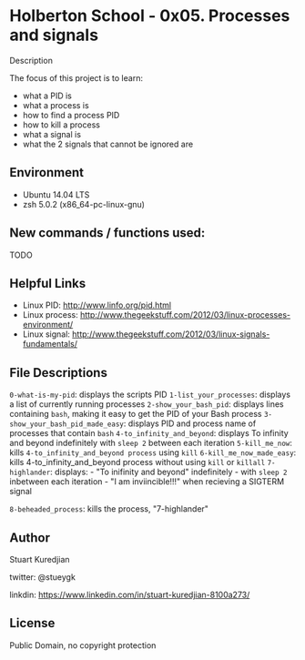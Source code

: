 #  Holberton School - 0x05. Processes and signals
Description

The focus of this project is to learn:
* what a PID is
* what a process is
* how to find a process PID
* how to kill a process
* what a signal is
* what the 2 signals that cannot be ignored are

## Environment
* Ubuntu 14.04 LTS
* zsh 5.0.2 (x86_64-pc-linux-gnu)

## New commands / functions used:
TODO

## Helpful Links
* Linux PID:
 http://www.linfo.org/pid.html
* Linux process:
  http://www.thegeekstuff.com/2012/03/linux-processes-environment/
* Linux signal:
  http://www.thegeekstuff.com/2012/03/linux-signals-fundamentals/

## File Descriptions
``0-what-is-my-pid``: displays the scripts PID
``1-list_your_processes``: displays a list of currently running processes
``2-show_your_bash_pid``: displays lines containing `bash`, making it easy to
			  get the PID of your Bash process
``3-show_your_bash_pid_made_easy``: displays PID and process name of processes
				    that contain `bash`
``4-to_infinity_and_beyond``: displays To infinity and beyond indefinitely with
			      `sleep 2` between each iteration
``5-kill_me_now``:  kills `4-to_infinity_and_beyond process` using `kill`
``6-kill_me_now_made_easy``: kills 4-to_infinity_and_beyond process without
			     using `kill` or `killall`
``7-highlander``: displays:
		  - "To inifinity and beyond" indefinitely
		  - with `sleep 2` inbetween each iteration
		  - "I am inviincible!!!" when recieving a SIGTERM signal

``8-beheaded_process``: kills the process,  "7-highlander"


## Author
Stuart Kuredjian

twitter: @stueygk

linkdin: https://www.linkedin.com/in/stuart-kuredjian-8100a273/

## License
Public Domain, no copyright protection